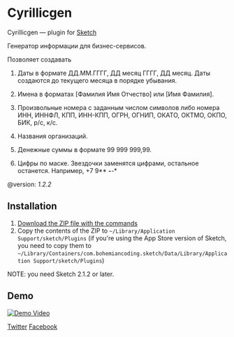 Cyrillicgen
===============

Cyrillicgen — plugin for [Sketch](http://www.bohemiancoding.com/sketch/)

Генератор информации для бизнес-сервисов.

Позволяет создавать

1. Даты в формате ДД.ММ.ГГГГ, ДД месяц ГГГГ, ДД месяц.
Даты создаются до текущего месяца в порядке убывания.

2. Имена в форматах [Фамилия Имя Отчество] или [Имя Фамилия].

3. Произвольные номера с заданным числом символов либо номера ИНН, ИННФЛ, КПП, ИНН-КПП, ОГРН, ОГНИП, ОКАТО, ОКТМО, ОКПО, БИК, р/с, к/с.

4. Названия организаций.

5. Денежные суммы в формате 99 999 999,99.

6. Цифры по маске. Звездочки заменятся цифрами, остальное останется. Например, +7 9** ***-**-**

@version: *1.2.2*


## Installation

1. [Download the ZIP file with the commands](https://github.com/parakee/RusBizGenerator/archive/master.zip)
2. Copy the contents of the ZIP to `~/Library/Application Support/sketch/Plugins` (if you're using the App Store version of Sketch, you need to copy them to `~/Library/Containers/com.bohemiancoding.sketch/Data/Library/Application Support/sketch/Plugins`)

NOTE: you need Sketch 2.1.2 or later.

## Demo

[![Demo Video](https://i.imgur.com/RMfntr8.png)](https://vimeo.com/155104910)

 
[Twitter](https://twitter.com/parakee140)
[Facebook](https://www.facebook.com/ramil.shaihutdinov)
